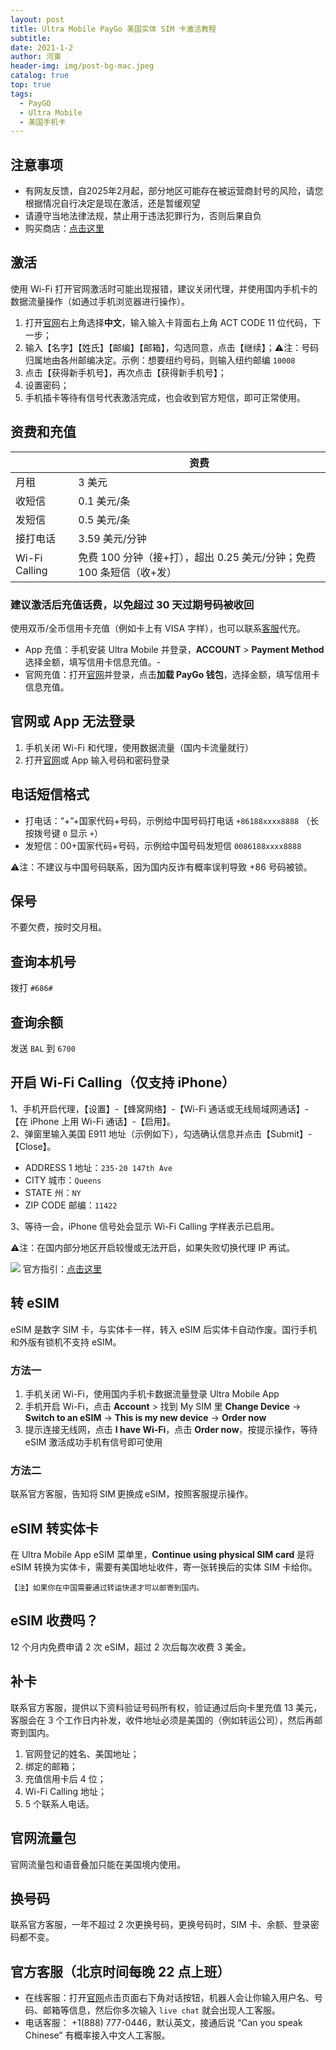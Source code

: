 ```yaml
---
layout: post
title: Ultra Mobile PayGo 美国实体 SIM 卡激活教程
subtitle: 
date: 2021-1-2
author: 河東
header-img: img/post-bg-mac.jpeg
catalog: true
top: true
tags:
  - PayGO
  - Ultra Mobile
  - 美国手机卡
---
```


## 注意事项

- 有网友反馈，自2025年2月起，部分地区可能存在被运营商封号的风险，请您根据情况自行决定是现在激活，还是暂缓观望
- 请遵守当地法律法规，禁止用于违法犯罪行为，否则后果自负
- 购买商店：[点击这里](https://t.me/GVStore)

## 激活

使用 Wi-Fi 打开官网激活时可能出现报错，建议关闭代理，并使用国内手机卡的数据流量操作（如通过手机浏览器进行操作）。

1. 打开[官网](https://my.ultramobile.com/paygo/activation)右上角选择**中文**，输入输入卡背面右上角 ACT CODE 11 位代码，下一步；
2. 输入【名字】【姓氏】【邮编】【邮箱】，勾选同意，点击【继续】；⚠️注：号码归属地由各州邮编决定。示例：想要纽约号码，则输入纽约邮编 `10008`
3. 点击【获得新手机号】，再次点击【获得新手机号】；
4. 设置密码；
5. 手机插卡等待有信号代表激活完成，也会收到官方短信，即可正常使用。

## 资费和充值

|  |  资费|
|---|---|
| 月租 | 3 美元|
| 收短信 |  0.1 美元/条|
|发短信|0.5 美元/条 |
| 接打电话 |  3.59 美元/分钟  |
| Wi-Fi Calling |  免费 100 分钟（接+打），超出 0.25 美元/分钟；免费 100 条短信（收+发）|

### 建议激活后充值话费，以免超过 30 天过期号码被收回
使用双币/全币信用卡充值（例如卡上有 VISA 字样），也可以联系[客服](https://t.me/GVStore)代充。
- App 充值：手机安装 Ultra Mobile 并登录，**ACCOUNT** > **Payment Method** 选择金额，填写信用卡信息充值。\-
- 官网充值：打开[官网](https://my.ultramobile.com/account/paygo)并登录，点击**加载 PayGo 钱包**，选择金额，填写信用卡信息充值。

## 官网或 App 无法登录
1. 手机关闭 Wi-Fi 和代理，使用数据流量（国内卡流量就行）
2. 打开[官网](https://my.ultramobile.com)或 App 输入号码和密码登录

## 电话短信格式
- 打电话：“+”+国家代码+号码，示例给中国号码打电话 `+86188xxxx8888` （长按拨号键 `0` 显示 `+`）
- 发短信：00+国家代码+号码，示例给中国号码发短信 `0086188xxxx8888`

⚠️注：不建议与中国号码联系，因为国内反诈有概率误判导致 +86 号码被锁。

## 保号
不要欠费，按时交月租。

## 查询本机号
拨打 `#686#`

## 查询余额
发送 `BAL` 到 `6700`

## 开启 Wi-Fi Calling（仅支持 iPhone）

1、手机开启代理，【设置】-【蜂窝网络】-【Wi-Fi 通话或无线局域网通话】-【在 iPhone 上用 Wi-Fi 通话】-【启用】。\
2、弹窗里输入美国 E911 地址（示例如下），勾选确认信息并点击【Submit】-【Close】。

- ADDRESS 1 地址：`235-20 147th Ave`
- CITY 城市：`Queens`
- STATE 州：`NY`
- ZIP CODE 邮编：`11422`

3、等待一会，iPhone 信号处会显示 Wi-Fi Calling 字样表示已启用。
 
⚠️注：在国内部分地区开启较慢或无法开启，如果失败切换代理 IP 再试。

![](https://i.imgur.com/4640m95.jpg)
官方指引：[点击这里](https://www.ultramobile.com/blog/what-is-wifi-calling/)


## 转 eSIM

eSIM 是数字 SIM 卡，与实体卡一样，转入 eSIM 后实体卡自动作废。国行手机和外版有锁机不支持 eSIM。

### 方法一
1. 手机关闭 Wi-Fi，使用国内手机卡数据流量登录 Ultra Mobile App
2. 手机开启 Wi-Fi，点击 **Account** > 找到 My SIM 里 **Change Device** → **Switch to an eSIM** → **This is my new device** → **Order now**
3. 提示连接无线网，点击 **I have Wi-Fi**，点击 **Order now**，按提示操作，等待 eSIM 激活成功手机有信号即可使用

### 方法二
联系官方客服，告知将 SIM 更换成 eSIM，按照客服提示操作。


## eSIM 转实体卡
在 Ultra Mobile App eSIM 菜单里，**Continue using physical SIM card** 是将 eSIM 转换为实体卡，需要有美国地址收件，寄一张转换后的实体 SIM 卡给你。

`【注】如果你在中国需要通过转运快递才可以邮寄到国内。`


## eSIM 收费吗？
12 个月内免费申请 2 次 eSIM，超过 2 次后每次收费 3 美金。


## 补卡
联系官方客服，提供以下资料验证号码所有权，验证通过后向卡里充值 13 美元，客服会在 3 个工作日内补发，收件地址必须是美国的（例如转运公司），然后再邮寄到国内。
1. 官网登记的姓名、美国地址；
2. 绑定的邮箱；
3. 充值信用卡后 4 位；
4. Wi-Fi Calling 地址；
5. 5 个联系人电话。


## 官网流量包
官网流量包和语音叠加只能在美国境内使用。


## 换号码
联系官方客服，一年不超过 2 次更换号码，更换号码时，SIM 卡、余额、登录密码都不变。


## 官方客服（北京时间每晚 22 点上班）
- 在线客服：打开[官网](https://www.ultramobile.com/)点击页面右下角对话按钮，机器人会让你输入用户名、号码、邮箱等信息，然后你多次输入 `live chat` 就会出现人工客服。
- 电话客服： +1(888) 777-0446，默认英文，接通后说 “Can you speak Chinese” 有概率接入中文人工客服。



 
